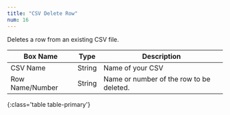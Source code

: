 ```yaml
---
title: "CSV Delete Row"
num: 16
---
```


Deletes a row from an existing CSV file. 

| Box Name | Type | Description | 
|-------|--------|--------
|CSV Name|String|Name of your CSV
|Row Name/Number|String|Name or number of the row to be deleted.
{:class='table table-primary'}









